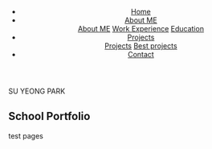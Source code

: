 <!DOCTYPE HTML>
<html lang="en">
<head>
	<title>School Portfolio || Su Yeong Park</title>
	<meta charset="UTF-8-8" />
	<meta name="viewport" content="width=device-width, initial-scale=1" />
	<link href="https://fonts.googleapis.com/css?family=Titillium+Web" rel="stylesheet">
	<link rel="stylesheet" href="css/styles1.css">
<style>
body {
	background-image: url("pictures/map.jpg");
	background-size: 1350px 630px;
	background-repeat: no-repeat;
	background-position: center 20px;
}
</style>
</head>
<body>
	<!-- Header -->
	<header>
	<nav>
		<ul>
		  <li><a href="Home.html">Home</a></li>
		  <li class="dropdown">
		  	<a href="#">About ME</a>
		  	<div class="dropdown-content">
		  		<a href="About Me.html">About ME</a>
				<a href="Work Experience.html">Work Experience</a>
				<a href="Education.html">Education</a>
			</div>
		</li>
		  <li class="dropdown">
		    <a href="#" class="dropbtn">Projects</a>
		    <div class="dropdown-content">
		     	<a href="Projects.html">Projects</a>
				<a href="Best projects.html">Best projects</a>
		    </div>
		  </li>
		  <li><a href="contact.html">Contact</a></li>
		</ul>
	</nav>
	</header>
	<!-- Body -->
	<div class="text-box"> SU YEONG PARK </div>
    <h2>School Portfolio</h2>
    <p>test pages</p>

</body>
</html>
